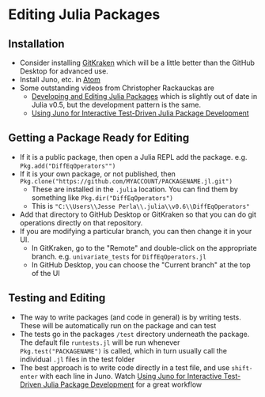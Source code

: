 # Editing Julia Packages
## Installation
- Consider installing [GitKraken](https://www.gitkraken.com/) which will be a little better than the GitHub Desktop for advanced use.
- Install Juno, etc. in [Atom](atom.md)
- Some outstanding videos from Christopher Rackauckas are
  - [Developing and Editing Julia Packages](https://www.youtube.com/watch?v=tx8DRc7_c9I&t=40s) which is slightly out of date in Julia v0.5, but the development pattern is the same.
  - [Using Juno for Interactive Test-Driven Julia Package Development](https://www.youtube.com/watch?v=i5iGVkI7XOI)

## Getting a Package Ready for Editing
- If it is a public package, then open a Julia REPL add the package.  e.g. `Pkg.add("DiffEqOperators"")`
- If it is your own package, or not published, then  `Pkg.clone("https://github.com/MYACCOUNT/PACKAGENAME.jl.git")`
  - These are installed in the `.julia` location.  You can find them by something like `Pkg.dir("DiffEqOperators")`
  - This is `"C:\\Users\\Jesse Perla\\.julia\\v0.6\\DiffEqOperators"`
- Add that directory to GitHub Desktop or GitKraken so that you can do git operations directly on that repository.
- If you are modifying a particular branch, you can then change it in your UI.
  - In GitKraken, go to the "Remote" and double-click on the appropriate branch.  e.g. `univariate_tests` for `DiffEqOperators.jl`
  - In GitHub Desktop, you can choose the "Current branch" at the top of the UI

## Testing and Editing
- The way to write packages (and code in general) is by writing tests. These will be automatically run on the package and can test
- The tests go in the packages `/test` directory underneath the package.  The default file `runtests.jl` will be run whenever `Pkg.test("PACKAGENAME")` is called, which in turn usually call the individual `.jl` files in the test folder
- The best approach is to write code directly in a test file, and use `shift-enter` with each line in Juno.  Watch [Using Juno for Interactive Test-Driven Julia Package Development](https://www.youtube.com/watch?v=i5iGVkI7XOI) for a great workflow
